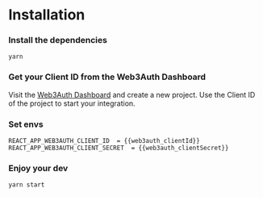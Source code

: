 # Installation

### Install the dependencies

    yarn

### Get your Client ID from the Web3Auth Dashboard

Visit the [Web3Auth Dashboard](https://dashboard.web3auth.io/) and create a new project. Use the Client ID of the project to start your integration.

### Set envs

    REACT_APP_WEB3AUTH_CLIENT_ID  = {{web3auth_clientId}}
    REACT_APP_WEB3AUTH_CLIENT_SECRET  = {{web3auth_clientSecret}}

### Enjoy your dev

    yarn start
